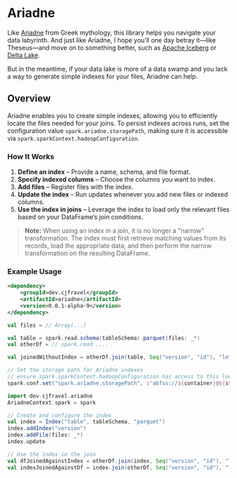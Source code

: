 # Ariadne  

Like [Ariadne](https://en.wikipedia.org/wiki/Ariadne) from Greek mythology, this library helps you navigate your data labyrinth. And just like Ariadne, I hope you’ll one day betray it—like Theseus—and move on to something better, such as [Apache Iceberg](https://iceberg.apache.org/) or [Delta Lake](https://delta.io).  

But in the meantime, if your data lake is more of a data swamp and you lack a way to generate simple indexes for your files, Ariadne can help.  

## Overview  

Ariadne enables you to create simple indexes, allowing you to efficiently locate the files needed for your joins. To persist indexes across runs, set the configuration value `spark.ariadne.storagePath`, making sure it is accessible via `spark.sparkContext.hadoopConfiguration`.  

### How It Works  

1. **Define an index** – Provide a name, schema, and file format.  
2. **Specify indexed columns** – Choose the columns you want to index.  
3. **Add files** – Register files with the index.  
4. **Update the index** – Run updates whenever you add new files or indexed columns.  
5. **Use the index in joins** – Leverage the index to load only the relevant files based on your DataFrame’s join conditions.  

> **Note:** When using an index in a join, it is no longer a "narrow" transformation. The index must first retrieve matching values from its records, load the appropriate data, and then perform the narrow transformation on the resulting DataFrame.  

### Example Usage  
```xml
<dependency>
    <groupId>dev.cjfravel</groupId>
    <artifactId>ariadne</artifactId>
    <version>0.0.1-alpha-9</version>
</dependency>
```

```scala
val files = // Array(...)

val table = spark.read.schema(tableSchema).parquet(files: _*)
val otherDf = // spark.read ....

val joinedWithoutIndex = otherDf.join(table, Seq("version", "id"), "left_semi")

// Set the storage path for Ariadne indexes
// ensure spark.sparkContext.hadoopConfiguration has access to this location
spark.conf.set("spark.ariadne.storagePath", s"abfss://${container}@${storageAccount}.dfs.core.windows.net/ariadne")

import dev.cjfravel.ariadne
AriadneContext.spark = spark

// Create and configure the index
val index = Index("table", tableSchema, "parquet")
index.addIndex("version")
index.addFile(files: _*)
index.update

// Use the index in the join
val dfJoinedAgainstIndex = otherDf.join(index, Seq("version", "id"), "left_semi") // records in otherDf that have matching data in indexed files
val indexJoinedAgainstDf = index.join(otherDf, Seq("version", "id"), "left_semi") // matching data that has been indexed that is in otherDf
```
